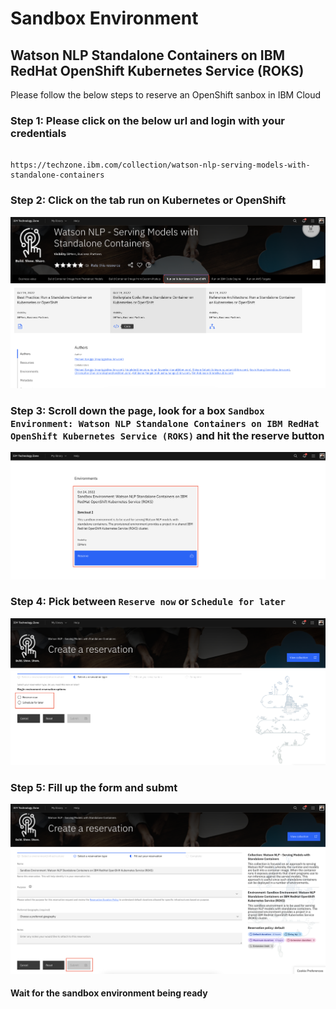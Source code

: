 # Sandbox Environment

## Watson NLP Standalone Containers on IBM RedHat OpenShift Kubernetes Service (ROKS)

Please follow the below steps to reserve an OpenShift sanbox in IBM Cloud

### Step 1: Please click on the below url and login with your credentials

```

https://techzone.ibm.com/collection/watson-nlp-serving-models-with-standalone-containers

```

### Step 2: Click on the tab run on Kubernetes or OpenShift

![Step 2](images/step2.png)

### Step 3: Scroll down the page, look for a box `Sandbox Environment: Watson NLP Standalone Containers on IBM RedHat OpenShift Kubernetes Service (ROKS)` and hit the reserve button

![Step 3](images/step3.png)

### Step 4: Pick between `Reserve now` or `Schedule for later`

![Step 4](images/step4.png)

### Step 5: Fill up the form and submt

![Step 5](images/step5.png)

#### Wait for the sandbox environment being ready
